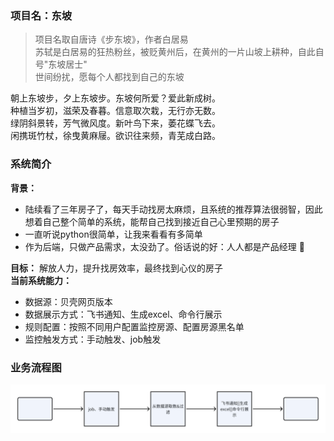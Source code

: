 ### 项目名：东坡
> 项目名取自唐诗《步东坡》，作者白居易  
> 苏轼是白居易的狂热粉丝，被贬黄州后，在黄州的一片山坡上耕种，自此自号"东坡居士"  
> 世间纷扰，愿每个人都找到自己的东坡

朝上东坡步，夕上东坡步。东坡何所爱？爱此新成树。  
种植当岁初，滋荣及春暮。信意取次栽，无行亦无数。  
绿阴斜景转，芳气微风度。新叶鸟下来，萎花蝶飞去。  
闲携斑竹杖，徐曳黄麻屦。欲识往来频，青芜成白路。  

### 系统简介
**背景：** 
- 陆续看了三年房子了，每天手动找房太麻烦，且系统的推荐算法很弱智，因此想着自己整个简单的系统，能帮自己找到接近自己心里预期的房子
- 一直听说python很简单，让我来看看有多简单
- 作为后端，只做产品需求，太没劲了。俗话说的好：人人都是产品经理 :dog:

**目标：** 解放人力，提升找房效率，最终找到心仪的房子  
**当前系统能力：**
- 数据源：贝壳网页版本
- 数据展示方式：飞书通知、生成excel、命令行展示
- 规则配置：按照不同用户配置监控房源、配置房源黑名单
- 监控触发方式：手动触发、job触发

### 业务流程图
![业务流程图](/dongpo/img/业务流程图.png)
